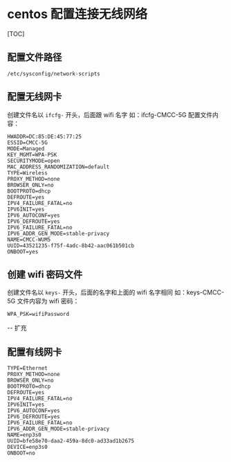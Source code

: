 # centos 配置连接无线网络

[TOC]

## 配置文件路径
```shell
/etc/sysconfig/network-scripts
```

## 配置无线网卡
创建文件名以 `ifcfg-` 开头，后面跟 wifi 名字
如：ifcfg-CMCC-5G
配置文件内容：
```shell
HWADDR=DC:85:DE:45:77:25
ESSID=CMCC-5G
MODE=Managed
KEY_MGMT=WPA-PSK
SECURITYMODE=open
MAC_ADDRESS_RANDOMIZATION=default
TYPE=Wireless
PROXY_METHOD=none
BROWSER_ONLY=no
BOOTPROTO=dhcp
DEFROUTE=yes
IPV4_FAILURE_FATAL=no
IPV6INIT=yes
IPV6_AUTOCONF=yes
IPV6_DEFROUTE=yes
IPV6_FAILURE_FATAL=no
IPV6_ADDR_GEN_MODE=stable-privacy
NAME=CMCC-WUM5
UUID=43521235-f75f-4adc-8b42-aac061b501cb
ONBOOT=yes
```

## 创建 wifi 密码文件
创建文件名以 `keys-` 开头，后面的名字和上面的 wifi 名字相同
如：keys-CMCC-5G
文件内容为 wifi 密码：
```
WPA_PSK=wifiPassword
```
--
扩充

## 配置有线网卡
```
TYPE=Ethernet
PROXY_METHOD=none
BROWSER_ONLY=no
BOOTPROTO=dhcp
DEFROUTE=yes
IPV4_FAILURE_FATAL=no
IPV6INIT=yes
IPV6_AUTOCONF=yes
IPV6_DEFROUTE=yes
IPV6_FAILURE_FATAL=no
IPV6_ADDR_GEN_MODE=stable-privacy
NAME=enp3s0
UUID=bfe58e70-daa2-459a-8dc0-ad33ad1b2675
DEVICE=enp3s0
ONBOOT=no
```
